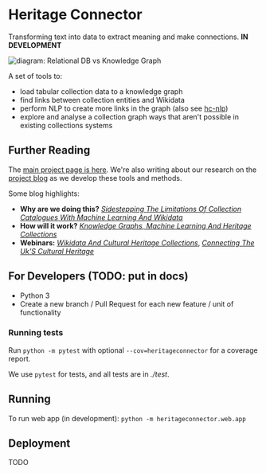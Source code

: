 # Heritage Connector

Transforming text into data to extract meaning and make connections. **IN DEVELOPMENT**

![diagram: Relational DB vs Knowledge Graph](https://thesciencemuseum.github.io/heritageconnector/post_files/charts-knowledge-graphs-ml-post/1-relational-db-vs-knowledge-graph.png)

A set of tools to:

- load tabular collection data to a knowledge graph
- find links between collection entities and Wikidata
- perform NLP to create more links in the graph (also see [hc-nlp](https://github.com/TheScienceMuseum/heritage-connector-nlp))
- explore and analyse a collection graph ways that aren't possible in existing collections systems


## Further Reading

The [main project page is here](https://www.sciencemuseumgroup.org.uk/project/heritage-connector/). We're also writing about our research on the [project blog](https://thesciencemuseum.github.io/heritageconnector) as we develop these tools and methods.

Some blog highlights:

- **Why are we doing this?** [*Sidestepping The Limitations Of Collection Catalogues With Machine Learning And Wikidata*](https://thesciencemuseum.github.io/heritageconnector/post/2020/09/23/sidestepping-the-limitations-of-collections-catalogues-with-machine-learning-and-wikidata/)
- **How will it work?** [*Knowledge Graphs, Machine Learning And Heritage Collections*](https://thesciencemuseum.github.io/heritageconnector/post/2020/11/06/knowledge-graphs-machine-learning-and-heritage-collections/)
- **Webinars:** [*Wikidata And Cultural Heritage Collections*](https://thesciencemuseum.github.io/heritageconnector/events/2020/06/22/wikidata-and-cultural-heritage-collections-webinar/), [*Connecting The Uk'S Cultural Heritage*](https://thesciencemuseum.github.io/heritageconnector/events/2020/11/06/connecting-the-uks-cultural-heritage/)

## For Developers (TODO: put in docs)

- Python 3
- Create a new branch / Pull Request for each new feature / unit of functionality

### Running tests

Run `python -m pytest` with optional `--cov=heritageconnector` for a coverage report.

We use `pytest` for tests, and all tests are in *./test*. 

## Running

To run web app (in development): `python -m heritageconnector.web.app`

## Deployment
TODO
